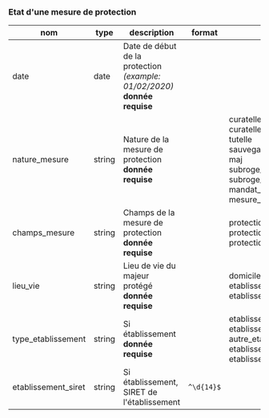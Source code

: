 ### Etat d'une mesure de protection

|nom|type|description|format|enum|
|-|-|-|-|-|
|date|date|Date de début de la protection *(example: 01/02/2020)*<br>**donnée requise**|||
|nature_mesure|string|Nature de la mesure de protection<br>**donnée requise**||curatelle_simple<br>curatelle_renforcee<br>tutelle<br>sauvegarde_justice<br>maj<br>subroge_curateur<br>subroge_tuteur<br>mandat_protection_future<br>mesure_ad_hoc|
|champs_mesure|string|Champs de la mesure de protection<br>**donnée requise**||protection_bien<br>protection_personne<br>protection_bien_personne|
|lieu_vie|string|Lieu de vie du majeur protégé<br>**donnée requise**||domicile<br>etablissement<br>etablissement_conservation_domicile|
|type_etablissement|string|Si établissement<br>**donnée requise**||etablissement_handicapes<br>etablissement_personne_agee<br>autre_etablissement_s_ms<br>etablissement_hospitalier<br>etablissement_psychiatrique|
|etablissement_siret|string|Si établissement, SIRET de l'établissement|`^\d{14}$`||
